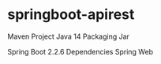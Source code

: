 # springboot-apirest

Maven Project
Java 14
Packaging Jar

Spring Boot 2.2.6
Dependencies
Spring Web 